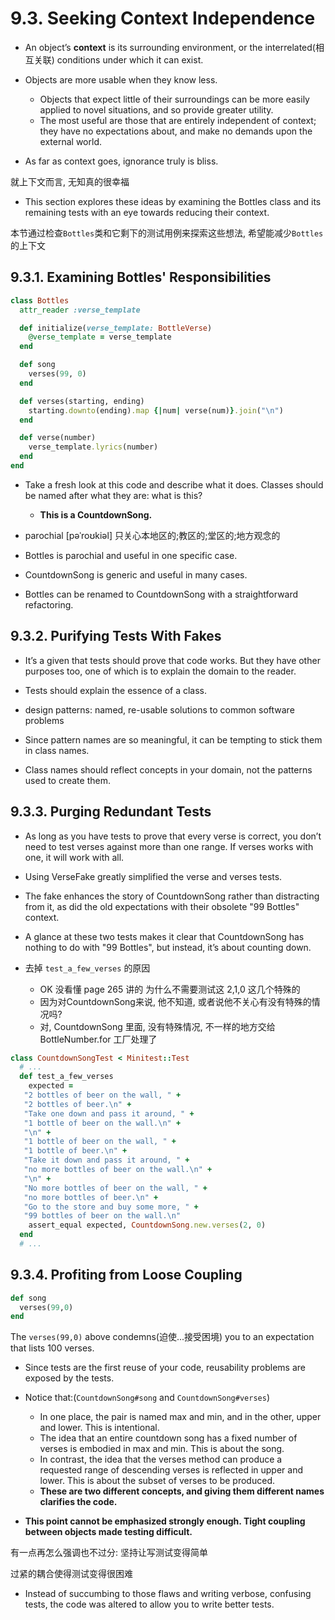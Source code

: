 # 9.3. Seeking Context Independence

+ An object’s **context** is its surrounding environment, or the interrelated(相互关联) conditions under which it can exist.

+ Objects are more usable when they know less.
    + Objects that expect little of their surroundings can be more easily applied to novel situations, and so provide greater utility.
    + The most useful are those that are entirely independent of context; they have no expectations about, and make no demands upon the external world.

+ As far as context goes, ignorance truly is bliss.

就上下文而言, 无知真的很幸福

+ This section explores these ideas by examining the Bottles class and its remaining tests with an eye towards reducing their context.

本节通过检查`Bottles`类和它剩下的测试用例来探索这些想法, 希望能减少`Bottles`的上下文

## 9.3.1. Examining Bottles' Responsibilities

```ruby
class Bottles
  attr_reader :verse_template

  def initialize(verse_template: BottleVerse)
    @verse_template = verse_template
  end

  def song
    verses(99, 0)
  end

  def verses(starting, ending)
    starting.downto(ending).map {|num| verse(num)}.join("\n")
  end

  def verse(number)
    verse_template.lyrics(number)
  end
end
```

+ Take a fresh look at this code and describe what it does. Classes should be named after what they are: what is this?
    + **This is a CountdownSong.**

+ parochial [pəˈroʊkiəl] 只关心本地区的;教区的;堂区的;地方观念的

+ Bottles is parochial and useful in one specific case.
+ CountdownSong is generic and useful in many cases.

+ Bottles can be renamed to CountdownSong with a straightforward refactoring.

## 9.3.2. Purifying Tests With Fakes

+ It’s a given that tests should prove that code works. But they have other purposes too, one of which is to explain the domain to the reader.

+ Tests should explain the essence of a class.

+ design patterns: named, re-usable solutions to common software problems

+ Since pattern names are so meaningful, it can be tempting to stick them in class names.

+ Class names should reflect concepts in your domain, not the patterns used to create them.

## 9.3.3. Purging Redundant Tests

+  As long as you have tests to prove that every verse is correct, you don’t need to test verses against more than one range. If verses works with one, it will work with all.

+ Using VerseFake greatly simplified the verse and verses tests.

+ The fake enhances the story of CountdownSong rather than distracting from it, as did the old expectations with their obsolete "99 Bottles" context.

+ A glance at these two tests makes it clear that CountdownSong has nothing to do with "99 Bottles", but instead, it’s about counting down.

+ 去掉 `test_a_few_verses` 的原因
    + OK 没看懂 page 265 讲的 为什么不需要测试这 2,1,0 这几个特殊的
    + 因为对CountdownSong来说, 他不知道, 或者说他不关心有没有特殊的情况吗?
    + 对, CountdownSong 里面, 没有特殊情况, 不一样的地方交给 BottleNumber.for 工厂处理了

```ruby
class CountdownSongTest < Minitest::Test
  # ...
  def test_a_few_verses
    expected =
   "2 bottles of beer on the wall, " +
   "2 bottles of beer.\n" +
   "Take one down and pass it around, " +
   "1 bottle of beer on the wall.\n" +
   "\n" +
   "1 bottle of beer on the wall, " +
   "1 bottle of beer.\n" +
   "Take it down and pass it around, " +
   "no more bottles of beer on the wall.\n" +
   "\n" +
   "No more bottles of beer on the wall, " +
   "no more bottles of beer.\n" +
   "Go to the store and buy some more, " +
   "99 bottles of beer on the wall.\n"
    assert_equal expected, CountdownSong.new.verses(2, 0)
  end
  # ...
```

## 9.3.4. Profiting from Loose Coupling

```ruby
def song
  verses(99,0)
end
```

The `verses(99,0)` above condemns(迫使...接受困境) you to an expectation that lists 100 verses.

+ Since tests are the first reuse of your code, reusability problems are exposed by the tests.

+ Notice that:(`CountdownSong#song` and `CountdownSong#verses`)
    + In one place, the pair is named max and min, and in the other, upper and lower. This is intentional.
    + The idea that an entire countdown song has a fixed number of verses is embodied in max and min. This is about the song.
    + In contrast, the idea that the verses method can produce a requested range of descending verses is reflected in upper and lower. This is about the subset of verses to be produced.
    + **These are two different concepts, and giving them different names clarifies the code.**

+ **This point cannot be emphasized strongly enough. Tight coupling between objects made testing difficult.**

有一点再怎么强调也不过分: 坚持让写测试变得简单

过紧的耦合使得测试变得很困难

+ Instead of succumbing to those flaws and writing verbose, confusing tests, the code was altered to allow you to write better tests.

